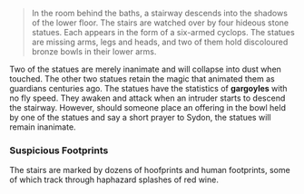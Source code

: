 > In the room behind the baths, a stairway descends into the shadows of the lower floor. The stairs are watched over by four hideous stone statues. Each appears in the form of a six-armed cyclops. The statues are missing arms, legs and heads, and two of them hold discoloured bronze bowls in their lower arms.

Two of the statues are merely inanimate and will collapse into dust when touched. The other two statues retain the magic that animated them as guardians centuries ago. The statues have the statistics of **gargoyles** with no fly speed. They awaken and attack when an intruder starts to descend the stairway. However, should someone place an offering in the bowl held by one of the statues and say a short prayer to Sydon, the statues will remain inanimate.

### Suspicious Footprints
The stairs are marked by dozens of hoofprints and human footprints, some of which track through haphazard splashes of red wine.